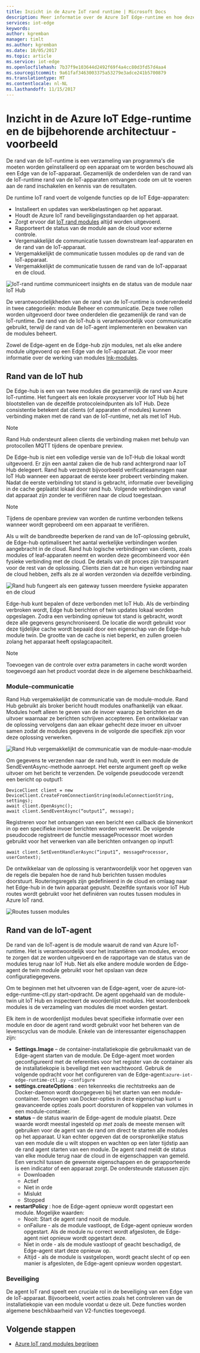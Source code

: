 ```yaml
---
title: Inzicht in de Azure IoT rand runtime | Microsoft Docs
description: Meer informatie over de Azure IoT Edge-runtime en hoe deze uw randapparaten machtigt
services: iot-edge
keywords: 
author: kgremban
manager: timlt
ms.author: kgremban
ms.date: 10/05/2017
ms.topic: article
ms.service: iot-edge
ms.openlocfilehash: 7b37f9e103644d2492f69f4a4cc80d3fd57d4aa4
ms.sourcegitcommit: 9a61faf3463003375a53279e3adce241b5700879
ms.translationtype: MT
ms.contentlocale: nl-NL
ms.lasthandoff: 11/15/2017
---
```

# <a name="understand-the-azure-iot-edge-runtime-and-its-architecture---preview"></a>Inzicht in de Azure IoT Edge-runtime en de bijbehorende architectuur - voorbeeld

De rand van de IoT-runtime is een verzameling van programma's die moeten worden geïnstalleerd op een apparaat om te worden beschouwd als een Edge van de IoT-apparaat. Gezamenlijk de onderdelen van de rand van de IoT-runtime rand van de IoT-apparaten ontvangen code om uit te voeren aan de rand inschakelen en kennis van de resultaten. 

De runtime IoT rand voert de volgende functies op de IoT Edge-apparaten:

* Installeert en updates van werkbelastingen op het apparaat.
* Houdt de Azure IoT rand beveiligingsstandaarden op het apparaat.
* Zorgt ervoor dat [IoT rand modules][lnk-modules] altijd worden uitgevoerd.
* Rapporteert de status van de module aan de cloud voor externe controle.
* Vergemakkelijkt de communicatie tussen downstream leaf-apparaten en de rand van de IoT-apparaat.
* Vergemakkelijkt de communicatie tussen modules op de rand van de IoT-apparaat.
* Vergemakkelijkt de communicatie tussen de rand van de IoT-apparaat en de cloud.

![IoT-rand runtime communiceert insights en de status van de module naar IoT Hub][1]

De verantwoordelijkheden van de rand van de IoT-runtime is onderverdeeld in twee categorieën: module Beheer en communicatie. Deze twee rollen worden uitgevoerd door twee onderdelen die gezamenlijk de rand van de IoT-runtime. De rand van de IoT-hub is verantwoordelijk voor communicatie gebruikt, terwijl de rand van de IoT-agent implementeren en bewaken van de modules beheert. 

Zowel de Edge-agent en de Edge-hub zijn modules, net als elke andere module uitgevoerd op een Edge van de IoT-apparaat. Zie voor meer informatie over de werking van modules [lnk-modules]. 

## <a name="iot-edge-hub"></a>Rand van de IoT hub

De Edge-hub is een van twee modules die gezamenlijk de rand van Azure IoT-runtime. Het fungeert als een lokale proxyserver voor IoT Hub bij het blootstellen van de dezelfde protocoleindpunten als IoT Hub. Deze consistentie betekent dat clients (of apparaten of modules) kunnen verbinding maken met de rand van de IoT-runtime, net als met IoT Hub. 

>[!NOTE]
> Rand Hub ondersteunt alleen clients die verbinding maken met behulp van protocollen MQTT tijdens de openbare preview.

De Edge-hub is niet een volledige versie van de IoT-Hub die lokaal wordt uitgevoerd. Er zijn een aantal zaken die de hub rand achtergrond naar IoT Hub delegeert. Rand hub verzendt bijvoorbeeld verificatieaanvragen naar IoT Hub wanneer een apparaat de eerste keer probeert verbinding maken. Nadat de eerste verbinding tot stand is gebracht, informatie over beveiliging in de cache geplaatst lokaal door rand hub. Volgende verbindingen vanaf dat apparaat zijn zonder te verifiëren naar de cloud toegestaan. 

>[!NOTE]
> Tijdens de openbare preview van worden de runtime verbonden telkens wanneer wordt geprobeerd om een apparaat te verifiëren.

Als u wilt de bandbreedte beperken de rand van de IoT-oplossing gebruikt, de Edge-hub optimaliseert het aantal werkelijke verbindingen worden aangebracht in de cloud. Rand hub logische verbindingen van clients, zoals modules of leaf-apparaten neemt en worden deze gecombineerd voor één fysieke verbinding met de cloud. De details van dit proces zijn transparant voor de rest van de oplossing. Clients zien dat ze hun eigen verbinding naar de cloud hebben, zelfs als ze al worden verzonden via dezelfde verbinding. 

![Rand hub fungeert als een gateway tussen meerdere fysieke apparaten en de cloud][2]

Edge-hub kunt bepalen of deze verbonden met IoT Hub. Als de verbinding verbroken wordt, Edge hub berichten of twin updates lokaal worden opgeslagen. Zodra een verbinding opnieuw tot stand is gebracht, wordt deze alle gegevens gesynchroniseerd. De locatie die wordt gebruikt voor deze tijdelijke cache wordt bepaald door een eigenschap van de Edge-hub module twin. De grootte van de cache is niet beperkt, en zullen groeien zolang het apparaat heeft opslagcapaciteit. 

>[!NOTE]
>Toevoegen van de controle over extra parameters in cache wordt worden toegevoegd aan het product voordat deze in de algemene beschikbaarheid.

### <a name="module-communication"></a>Module-communicatie

Rand Hub vergemakkelijkt de communicatie van de module-module. Rand Hub gebruikt als broker bericht houdt modules onafhankelijk van elkaar. Modules hoeft alleen te geven van de invoer waarop ze berichten en de uitvoer waarnaar ze berichten schrijven accepteren. Een ontwikkelaar van de oplossing vervolgens dan aan elkaar gehecht deze invoer en uitvoer samen zodat de modules gegevens in de volgorde die specifiek zijn voor deze oplossing verwerken. 

![Rand Hub vergemakkelijkt de communicatie van de module-naar-module][3]

Om gegevens te verzenden naar de rand hub, wordt in een module de SendEventAsync-methode aanroept. Het eerste argument geeft op welke uitvoer om het bericht te verzenden. De volgende pseudocode verzendt een bericht op output1:

    DeviceClient client = new DeviceClient.CreateFromConnectionString(moduleConnectionString, settings); 
    await client.OpenAsync(); 
    await client.SendEventAsync(“output1”, message); 

Registreren voor het ontvangen van een bericht een callback die binnenkort in op een specifieke invoer berichten worden verwerkt. De volgende pseudocode registreert de functie messageProcessor moet worden gebruikt voor het verwerken van alle berichten ontvangen op input1:

    await client.SetEventHandlerAsync(“input1”, messageProcessor, userContext);
    
De ontwikkelaar van de oplossing is verantwoordelijk voor het opgeven van de regels die bepalen hoe de rand hub berichten tussen modules doorstuurt. Routeringsregels zijn gedefinieerd in de cloud en omlaag naar het Edge-hub in de twin apparaat gepusht. Dezelfde syntaxis voor IoT Hub routes wordt gebruikt voor het definiëren van routes tussen modules in Azure IoT rand. 

<!--- For more info on how to declare routes between modules, see []. --->   

![Routes tussen modules][4]

## <a name="iot-edge-agent"></a>Rand van de IoT-agent

De rand van de IoT-agent is de module waaruit de rand van Azure IoT-runtime. Het is verantwoordelijk voor het instantiëren van modules, ervoor te zorgen dat ze worden uitgevoerd en de rapportage van de status van de modules terug naar IoT Hub. Net als elke andere module worden de Edge-agent de twin module gebruikt voor het opslaan van deze configuratiegegevens. 

Om te beginnen met het uitvoeren van de Edge-agent, voer de azure-iot-edge-runtime-ctl.py start-opdracht. De agent opgehaald van de module-twin uit IoT Hub en inspecteert de woordenlijst modules. Het woordenboek modules is de verzameling van modules die moet worden gestart. 

Elk item in de woordenlijst modules bevat specifieke informatie over een module en door de agent rand wordt gebruikt voor het beheren van de levenscyclus van de module. Enkele van de interessanter eigenschappen zijn: 

* **Settings.Image** – de container-installatiekopie die gebruikmaakt van de Edge-agent starten van de module. De Edge-agent moet worden geconfigureerd met de referenties voor het register van de container als de installatiekopie is beveiligd met een wachtwoord. Gebruik de volgende opdracht voor het configureren van de Edge-agent:`azure-iot-edge-runtime-ctl.py –configure`
* **settings.createOptions** : een tekenreeks die rechtstreeks aan de Docker-daemon wordt doorgegeven bij het starten van een module-container. Toevoegen van Docker-opties in deze eigenschap kunt u geavanceerde opties zoals poort doorsturen of koppelen van volumes in een module-container.  
* **status** – de status waarin de Edge-agent de module plaatst. Deze waarde wordt meestal ingesteld op *met* zoals de meeste mensen wilt gebruiken voor de agent van de rand om direct te starten alle modules op het apparaat. U kan echter opgeven dat de oorspronkelijke status van een module die u wilt stoppen en wachten op een later tijdstip aan de rand agent starten van een module. De agent rand meldt de status van elke module terug naar de cloud in de eigenschappen van gemeld. Een verschil tussen de gewenste eigenschappen en de gerapporteerde is een indicator of een apparaat zorgt. De ondersteunde statussen zijn:
   * Downloaden
   * Actief
   * Niet in orde
   * Mislukt
   * Stopped
* **restartPolicy** : hoe de Edge-agent opnieuw wordt opgestart een module. Mogelijke waarden:
   * Nooit: Start de agent rand nooit de module.
   * onFailure - als de module vastloopt, de Edge-agent opnieuw worden opgestart. Als de module nu correct wordt afgesloten, de Edge-agent niet opnieuw wordt opgestart deze.
   * Niet in orde - als de module vastloopt of geacht beschadigd, de Edge-agent start deze opnieuw op.
   * Altijd - als de module is vastgelopen, wordt geacht slecht of op een manier is afgesloten, de Edge-agent opnieuw worden opgestart. 
   
### <a name="security"></a>Beveiliging

De agent IoT rand speelt een cruciale rol in de beveiliging van een Edge van de IoT-apparaat. Bijvoorbeeld, voert acties zoals het controleren van de installatiekopie van een module voordat u deze uit. Deze functies worden algemene beschikbaarheid van V2-functies toegevoegd. 

<!-- For more information about the Azure IoT Edge security framework, see []. -->

## <a name="next-steps"></a>Volgende stappen

- [Azure IoT rand modules begrijpen][lnk-modules]

<!-- Images -->
[1]: ./media/iot-edge-runtime/pipeline.png
[2]: ./media/iot-edge-runtime/gateway.png
[3]: ./media/iot-edge-runtime/ModuleEndpoints.png
[4]: ./media/iot-edge-runtime/ModuleEndpointsWithRoutes.png

<!-- Links -->
[lnk-modules]: iot-edge-modules.md